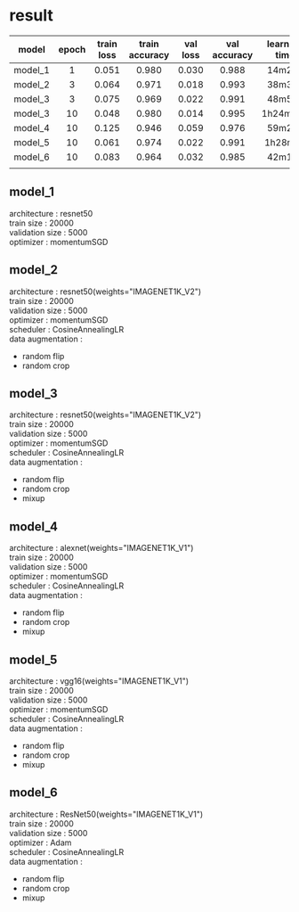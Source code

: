 # result

|model|epoch|train loss|train accuracy|val loss|val accuracy|learning time|
|:--:|:--:|:--:|:--:|:--:|:--:|:--:|
|model_1|1|0.051|0.980|0.030|0.988|14m27s
|model_2|3|0.064|0.971|0.018|0.993|38m38s
|model_3|3|0.075|0.969|0.022|0.991|48m52s
|model_3|10|0.048|0.980|0.014|0.995|1h24m36s
|model_4|10|0.125|0.946|0.059|0.976|59m29s
|model_5|10|0.061|0.974|0.022|0.991|1h28m4s
|model_6|10|0.083|0.964|0.032|0.985|42m15s
||||


## model_1
architecture : resnet50  
train size : 20000  
validation size : 5000  
optimizer : momentumSGD  

## model_2
architecture : resnet50(weights="IMAGENET1K_V2")  
train size : 20000  
validation size : 5000  
optimizer : momentumSGD  
scheduler : CosineAnnealingLR  
data augmentation :  
- random flip 
- random crop

## model_3
architecture : resnet50(weights="IMAGENET1K_V2")  
train size : 20000  
validation size : 5000  
optimizer : momentumSGD  
scheduler : CosineAnnealingLR  
data augmentation :  
- random flip 
- random crop
- mixup

## model_4
architecture : alexnet(weights="IMAGENET1K_V1")  
train size : 20000  
validation size : 5000  
optimizer : momentumSGD  
scheduler : CosineAnnealingLR  
data augmentation :  
- random flip 
- random crop
- mixup

## model_5
architecture : vgg16(weights="IMAGENET1K_V1")  
train size : 20000  
validation size : 5000  
optimizer : momentumSGD  
scheduler : CosineAnnealingLR  
data augmentation :  
- random flip 
- random crop
- mixup

## model_6
architecture : ResNet50(weights="IMAGENET1K_V1")  
train size : 20000  
validation size : 5000  
optimizer : Adam  
scheduler : CosineAnnealingLR  
data augmentation :  
- random flip 
- random crop
- mixup
